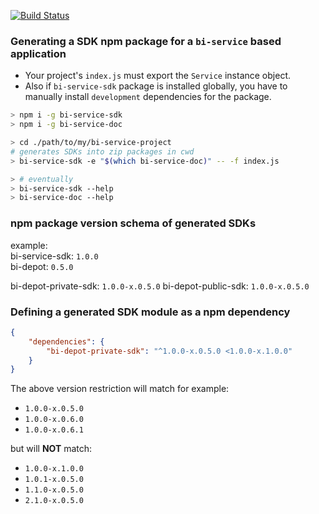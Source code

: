 [![Build Status](https://travis-ci.org/BohemiaInteractive/bi-service-sdk.svg?branch=master)](https://travis-ci.org/BohemiaInteractive/bi-service-sdk)  

### Generating a SDK npm package for a `bi-service` based application

* Your project's `index.js` must export the `Service` instance object.  
* Also if `bi-service-sdk` package is installed globally, you have to manually install `development` dependencies for the package.

```bash
> npm i -g bi-service-sdk
> npm i -g bi-service-doc

> cd ./path/to/my/bi-service-project
# generates SDKs into zip packages in cwd
> bi-service-sdk -e "$(which bi-service-doc)" -- -f index.js

> # eventually
> bi-service-sdk --help
> bi-service-doc --help
```


### npm package version schema of generated SDKs

example:  
bi-service-sdk: `1.0.0`  
bi-depot: `0.5.0`

bi-depot-private-sdk: `1.0.0-x.0.5.0`
bi-depot-public-sdk: `1.0.0-x.0.5.0`

### Defining a generated SDK module as a npm dependency

```json
{
    "dependencies": {
        "bi-depot-private-sdk": "^1.0.0-x.0.5.0 <1.0.0-x.1.0.0"
    }
}
```

The above version restriction will match for example:  

* `1.0.0-x.0.5.0`
* `1.0.0-x.0.6.0`
* `1.0.0-x.0.6.1`

but will **NOT** match:  

* `1.0.0-x.1.0.0`
* `1.0.1-x.0.5.0`
* `1.1.0-x.0.5.0`
* `2.1.0-x.0.5.0`

